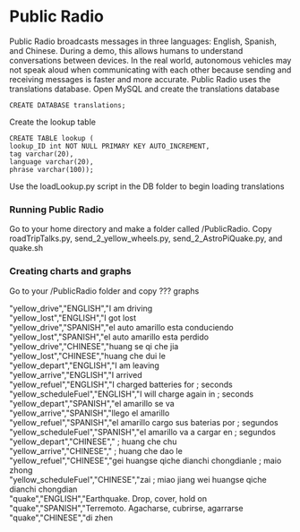<h1>Public Radio</h1>

Public Radio broadcasts messages in three languages:  English, Spanish, and Chinese.  During a demo, this allows humans to understand conversations between devices.  In the real world, autonomous vehicles may not speak aloud when communicating with each other because sending and receiving messages is faster and more accurate.  Public Radio uses the translations database.  Open MySQL and create the translations database

```
CREATE DATABASE translations;
```

Create the lookup table

```
CREATE TABLE lookup (
lookup_ID int NOT NULL PRIMARY KEY AUTO_INCREMENT,
tag varchar(20),
language varchar(20),
phrase varchar(100));
```
Use the loadLookup.py script in the DB folder to begin loading translations


<h3>Running Public Radio</h3>
Go to your home directory and make a folder called /PublicRadio.  Copy roadTripTalks.py, send_2_yellow_wheels.py, send_2_AstroPiQuake.py, and quake.sh


<h3>Creating charts and graphs</h3>
Go to your /PublicRadio folder and copy ??? graphs


"yellow_drive","ENGLISH","I am driving                                          
"yellow_lost","ENGLISH","I got lost                                            
"yellow_drive","SPANISH","el auto amarillo esta conduciendo                     
"yellow_lost","SPANISH","el auto amarillo esta perdido                         
"yellow_drive","CHINESE","huang se qi che jia                                   
"yellow_lost","CHINESE","huang che dui le                                      
"yellow_depart","ENGLISH","I am leaving                                          
"yellow_arrive","ENGLISH","I arrived                                             
"yellow_refuel","ENGLISH","I charged batteries for ; seconds                     
"yellow_scheduleFuel","ENGLISH","I will charge again in ; seconds                      
"yellow_depart","SPANISH","el amarillo se va                                     
"yellow_arrive","SPANISH","llego el amarillo                                     
"yellow_refuel","SPANISH","el amarillo cargo sus baterias por ; segundos         
"yellow_scheduleFuel","SPANISH","el amarillo va a cargar en ; segundos                 
"yellow_depart","CHINESE"," ; huang che chu                                      
"yellow_arrive","CHINESE"," ; huang che dao le                                   
"yellow_refuel","CHINESE","gei huangse qiche dianchi chongdianle ; maio zhong    
"yellow_scheduleFuel","CHINESE","zai ; miao jiang wei huangse qiche dianchi chongdian  
"quake","ENGLISH","Earthquake. Drop, cover, hold on                      
"quake","SPANISH","Terremoto. Agacharse, cubrirse, agarrarse             
"quake","CHINESE","di zhen                                               

